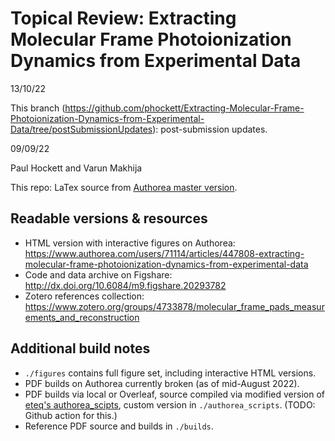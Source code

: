 # Topical Review: Extracting Molecular Frame Photoionization Dynamics from Experimental Data

13/10/22

This branch (https://github.com/phockett/Extracting-Molecular-Frame-Photoionization-Dynamics-from-Experimental-Data/tree/postSubmissionUpdates): post-submission updates.


09/09/22

Paul Hockett and Varun Makhija

This repo: LaTex source from [Authorea master version](https://www.authorea.com/users/71114/articles/447808-extracting-molecular-frame-photoionization-dynamics-from-experimental-data).

## Readable versions & resources

- HTML version with interactive figures on Authorea: https://www.authorea.com/users/71114/articles/447808-extracting-molecular-frame-photoionization-dynamics-from-experimental-data
- Code and data archive on Figshare: http://dx.doi.org/10.6084/m9.figshare.20293782
- Zotero references collection: https://www.zotero.org/groups/4733878/molecular_frame_pads_measurements_and_reconstruction

## Additional build notes

- `./figures` contains full figure set, including interactive HTML versions.
- PDF builds on Authorea currently broken (as of mid-August 2022).
- PDF builds via local or Overleaf, source compiled via modified version of [eteq's authorea_scipts](https://github.com/eteq/authorea-scripts), custom version in `./authorea_scripts`. (TODO: Github action for this.)
- Reference PDF source and builds in `./builds`.
